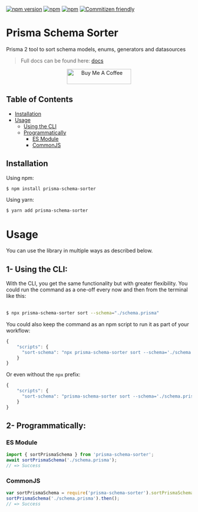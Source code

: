 [![npm version](https://badge.fury.io/js/prisma-schema-sorter.svg)](https://badge.fury.io/js/prisma-schema-sorter)
[![npm](https://img.shields.io/npm/dt/prisma-schema-sorter.svg)](https://www.npmjs.com/package/prisma-schema-sorter)
[![npm](https://img.shields.io/npm/l/prisma-schema-sorter.svg)](LICENSE)
[![Commitizen friendly](https://img.shields.io/badge/commitizen-friendly-brightgreen.svg)](http://commitizen.github.io/cz-cli/)

# Prisma Schema Sorter

Prisma 2 tool to sort schema models, enums, generators and datasources

> Full docs can be found here: [docs](https://omar-dulaimi.github.io/prisma-schema-sorter/index.html)

<p align="center">
  <a href="https://www.buymeacoffee.com/omardulaimi">
    <img src="https://cdn.buymeacoffee.com/buttons/default-black.png" alt="Buy Me A Coffee" height="41" width="174">
  </a>
</p>

## Table of Contents

- [Installation](#installing)
- [Usage](#usage)
  - [Using the CLI](#using-the-cli)
  - [Programmatically](#programmatically)
    - [ES Module](#es-module)
    - [CommonJS](#commonjs)

## Installation

Using npm:

```bash
$ npm install prisma-schema-sorter
```

Using yarn:

```bash
$ yarn add prisma-schema-sorter
```

# Usage

You can use the library in multiple ways as described below.

## 1- Using the CLI:

With the CLI, you get the same functionality but with greater flexibility. You could run the command as a one-off every now and then from the terminal like this:
<br>
<br>

```bash
$ npx prisma-schema-sorter sort --schema="./schema.prisma"
```

You could also keep the command as an npm script to run it as part of your workflow:

```js
{
    "scripts": {
      "sort-schema": "npx prisma-schema-sorter sort --schema='./schema.prisma'"
    }
}
```

Or even without the `npx` prefix:

```js
{
    "scripts": {
      "sort-schema": "prisma-schema-sorter sort --schema='./schema.prisma'"
    }
}
```

## 2- Programmatically:

### ES Module

```ts
import { sortPrismaSchema } from 'prisma-schema-sorter';
await sortPrismaSchema('./schema.prisma');
// => Success
```

### CommonJS

```js
var sortPrismaSchema = require('prisma-schema-sorter').sortPrismaSchema;
sortPrismaSchema('./schema.prisma').then();
// => Success
```
